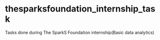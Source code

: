 # thesparksfoundation_internship_task
Tasks done during The SparkS Foundation internship(Basic data analytics)
